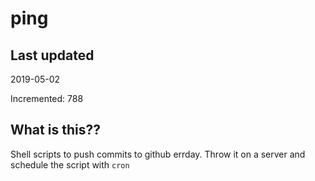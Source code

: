# ping

## Last updated
2019-05-02

Incremented: 788

## What is this??
Shell scripts to push commits to github errday. Throw it on a server and schedule the script with `cron`
